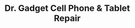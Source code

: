 ---
title: "Dr. Gadget Cell Phone & Tablet Repair"
url: /naperville/dr-gadget-cell-phone-and-tablet-repair/
shop: mobile phone
---